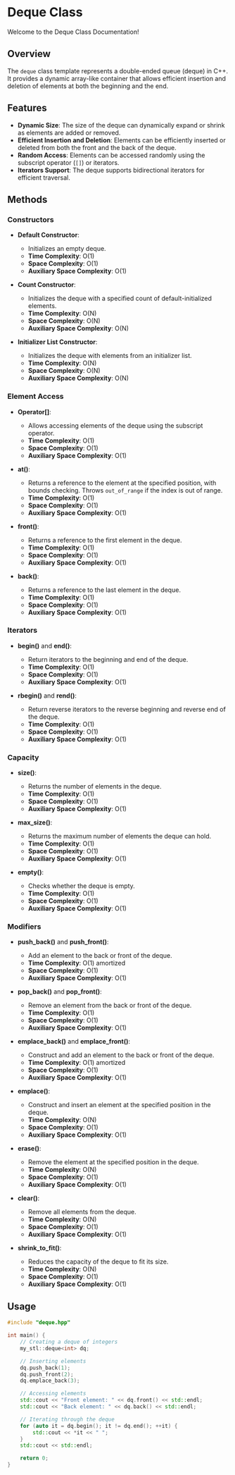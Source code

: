 # Deque Class

Welcome to the Deque Class Documentation!

## Overview

The `deque` class template represents a double-ended queue (deque) in C++. It provides a dynamic array-like container that allows efficient insertion and deletion of elements at both the beginning and the end.

## Features

- **Dynamic Size**: The size of the deque can dynamically expand or shrink as elements are added or removed.
- **Efficient Insertion and Deletion**: Elements can be efficiently inserted or deleted from both the front and the back of the deque.
- **Random Access**: Elements can be accessed randomly using the subscript operator (`[]`) or iterators.
- **Iterators Support**: The deque supports bidirectional iterators for efficient traversal.

## Methods

### Constructors

- **Default Constructor**:
  - Initializes an empty deque.
  - **Time Complexity**: O(1)
  - **Space Complexity**: O(1)
  - **Auxiliary Space Complexity**: O(1)
  
- **Count Constructor**:
  - Initializes the deque with a specified count of default-initialized elements.
  - **Time Complexity**: O(N)
  - **Space Complexity**: O(N)
  - **Auxiliary Space Complexity**: O(N)

- **Initializer List Constructor**:
  - Initializes the deque with elements from an initializer list.
  - **Time Complexity**: O(N)
  - **Space Complexity**: O(N)
  - **Auxiliary Space Complexity**: O(N)

### Element Access

- **Operator[]**:
  - Allows accessing elements of the deque using the subscript operator.
  - **Time Complexity**: O(1)
  - **Space Complexity**: O(1)
  - **Auxiliary Space Complexity**: O(1)

- **at()**:
  - Returns a reference to the element at the specified position, with bounds checking. Throws `out_of_range` if the index is out of range.
  - **Time Complexity**: O(1)
  - **Space Complexity**: O(1)
  - **Auxiliary Space Complexity**: O(1)

- **front()**:
  - Returns a reference to the first element in the deque.
  - **Time Complexity**: O(1)
  - **Space Complexity**: O(1)
  - **Auxiliary Space Complexity**: O(1)
  
- **back()**:
  - Returns a reference to the last element in the deque.
  - **Time Complexity**: O(1)
  - **Space Complexity**: O(1)
  - **Auxiliary Space Complexity**: O(1)

### Iterators

- **begin()** and **end()**:
  - Return iterators to the beginning and end of the deque.
  - **Time Complexity**: O(1)
  - **Space Complexity**: O(1)
  - **Auxiliary Space Complexity**: O(1)

- **rbegin()** and **rend()**:
  - Return reverse iterators to the reverse beginning and reverse end of the deque.
  - **Time Complexity**: O(1)
  - **Space Complexity**: O(1)
  - **Auxiliary Space Complexity**: O(1)

### Capacity

- **size()**:
  - Returns the number of elements in the deque.
  - **Time Complexity**: O(1)
  - **Space Complexity**: O(1)
  - **Auxiliary Space Complexity**: O(1)

- **max_size()**:
  - Returns the maximum number of elements the deque can hold.
  - **Time Complexity**: O(1)
  - **Space Complexity**: O(1)
  - **Auxiliary Space Complexity**: O(1)

- **empty()**:
  - Checks whether the deque is empty.
  - **Time Complexity**: O(1)
  - **Space Complexity**: O(1)
  - **Auxiliary Space Complexity**: O(1)

### Modifiers

- **push_back()** and **push_front()**:
  - Add an element to the back or front of the deque.
  - **Time Complexity**: O(1) amortized
  - **Space Complexity**: O(1)
  - **Auxiliary Space Complexity**: O(1)

- **pop_back()** and **pop_front()**:
  - Remove an element from the back or front of the deque.
  - **Time Complexity**: O(1)
  - **Space Complexity**: O(1)
  - **Auxiliary Space Complexity**: O(1)

- **emplace_back()** and **emplace_front()**:
  - Construct and add an element to the back or front of the deque.
  - **Time Complexity**: O(1) amortized
  - **Space Complexity**: O(1)
  - **Auxiliary Space Complexity**: O(1)

- **emplace()**:
  - Construct and insert an element at the specified position in the deque.
  - **Time Complexity**: O(N)
  - **Space Complexity**: O(1)
  - **Auxiliary Space Complexity**: O(1)

- **erase()**:
  - Remove the element at the specified position in the deque.
  - **Time Complexity**: O(N)
  - **Space Complexity**: O(1)
  - **Auxiliary Space Complexity**: O(1)

- **clear()**:
  - Remove all elements from the deque.
  - **Time Complexity**: O(N)
  - **Space Complexity**: O(1)
  - **Auxiliary Space Complexity**: O(1)

- **shrink_to_fit()**:
  - Reduces the capacity of the deque to fit its size.
  - **Time Complexity**: O(N)
  - **Space Complexity**: O(1)
  - **Auxiliary Space Complexity**: O(1)

## Usage

```cpp
#include "deque.hpp"

int main() {
    // Creating a deque of integers
    my_stl::deque<int> dq;

    // Inserting elements
    dq.push_back(1);
    dq.push_front(2);
    dq.emplace_back(3);

    // Accessing elements
    std::cout << "Front element: " << dq.front() << std::endl;
    std::cout << "Back element: " << dq.back() << std::endl;

    // Iterating through the deque
    for (auto it = dq.begin(); it != dq.end(); ++it) {
        std::cout << *it << " ";
    }
    std::cout << std::endl;

    return 0;
}
